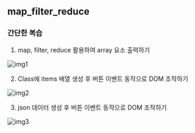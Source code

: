 ## map_filter_reduce

<h3>간단한 복습</h3>

1. map, filter, reduce 활용하여 array 요소 출력하기
<img src="https://github.com/kimseryeong/javascript_study/assets/106288108/66dbc54d-9935-48db-b327-383f8768bc89" alt="img1">


<br>

2. Class에 items 배열 생성 후 버튼 이벤트 동작으로 DOM 조작하기
<img src="https://github.com/kimseryeong/javascript_study/assets/106288108/f177bcd5-25ab-4ca6-99b0-3d3278bb16de" alt="img2">


<br>

3. json 데이터 생성 후 버튼 이벤트 동작으로 DOM 조작하기
<img src="https://github.com/kimseryeong/javascript_study/assets/106288108/c666d2e5-4b89-4946-83b6-e0d510b20535" alt="img3">
